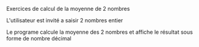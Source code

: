 Exercices de calcul de la moyenne de 2 nombres

L'utilisateur est invité a saisir 2 nombres entier

Le programe calcule la moyenne des 2 nombres et affiche le résultat sous forme de nombre décimal